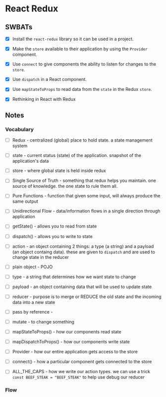 # React Redux

## SWBATs
- [x] Install the `react-redux` library so it can be used in a project.
- [x] Make the `store` available to their application by using the `Provider` component.
- [x] Use `connect` to give components the ability to listen for changes to the `store`.
- [x] Use `dispatch` in a React component.
- [x] Use `mapStateToProps` to read data from the `state` in the Redux `store`.
- [x] Rethinking in React with Redux


## Notes

### Vocabulary
- [ ] Redux - centralized (global) place to hold state. a state management system
- [ ] state - current status (state) of the application. snapshot of the application's data
- [ ] store - where global state is held inside redux
- [ ] Single Source of Truth - something that redux helps you maintain. one source of knowledge. the one state to rule them all. 
- [ ] Pure Functions - function that given some input, will always produce the same output
- [ ] Unidirectional Flow - data/information flows in a single direction through application
- [ ] getState() - allows you to read from state
- [ ] dispatch() - allows you to write to state
- [ ] action - an object containing 2 things: a type (a string) and a payload (an object containg data). these are given to `dispatch` and are used to change state in the reducer
- [ ] plain object - POJO
- [ ] type - a string that determines how we want state to change
- [ ] payload - an object containing data that will be used to update state
- [ ] reducer - purpose is to merge or REDUCE the old state and the incoming data into a new state
- [ ] pass by reference - 
- [ ] mutate - to change something
- [ ] mapStateToProps() - how our components read state
- [ ] mapDispatchToProps() - how our components write state
- [ ] Provider -  how our entire application gets access to the store
- [ ] connect() - how a particular component gets connected to the store
- [ ] ALL_THE_CAPS - how we write our action types. we can use a trick `const BEEF_STEAK = "BEEF_STEAK"` to help use debug our reducer


### Flow
